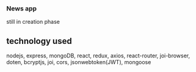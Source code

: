 ### News app

still in creation phase

## technology used

nodejs, express, mongoDB, react, redux, axios, react-router, joi-browser, doten, bcryptjs, joi, cors, jsonwebtoken(JWT), mongoose
